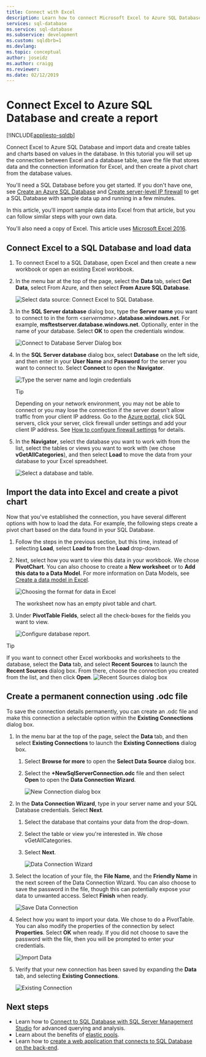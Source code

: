 ```yaml
---
title: Connect with Excel
description: Learn how to connect Microsoft Excel to Azure SQL Database. Import data into Excel for reporting and data exploration.
services: sql-database
ms.service: sql-database
ms.subservice: development
ms.custom: sqldbrb=1 
ms.devlang: 
ms.topic: conceptual
author: joseidz
ms.author: craigg
ms.reviewer: 
ms.date: 02/12/2019
---
```

# Connect Excel to Azure SQL Database and create a report
[!INCLUDE[appliesto-sqldb](../includes/appliesto-sqldb.md)]

Connect Excel to Azure SQL Database and import data and create tables and charts based on values in the database. In this tutorial you will set up the connection between Excel and a database table, save the file that stores data and the connection information for Excel, and then create a pivot chart from the database values.

You'll need a SQL Database before you get started. If you don't have one, see [Create an Azure SQL Database](single-database-create-quickstart.md) and [Create server-level IP firewall](firewall-create-server-level-portal-quickstart.md) to get a SQL Database with sample data up and running in a few minutes.

In this article, you'll import sample data into Excel from that article, but you can follow similar steps with your own data.

You'll also need a copy of Excel. This article uses [Microsoft Excel 2016](https://products.office.com/).

## Connect Excel to a SQL Database and load data

1. To connect Excel to a SQL Database, open Excel and then create a new workbook or open an existing Excel workbook.
2. In the menu bar at the top of the page, select the **Data** tab, select **Get Data**, select From Azure, and then select **From Azure SQL Database**.

   ![Select data source: Connect Excel to SQL Database.](./media/connect-excel/excel_data_source.png)

3. In the **SQL Server database** dialog box, type the **Server name** you want to connect to in the form <*servername*>**.database.windows.net**. For example, **msftestserver.database.windows.net**. Optionally, enter in the name of your database. Select **OK** to open the credentials window.

   ![Connect to Database Server Dialog box](./media/connect-excel/server-name.png)

4. In the **SQL Server database** dialog box, select **Database** on the left side, and then enter in your **User Name** and **Password** for the server you want to connect to. Select **Connect** to open the **Navigator**.

   ![Type the server name and login credentials](./media/connect-excel/connect-to-server.png)

   > [!TIP]
   > Depending on your network environment, you may not be able to connect or you may lose the connection if the server doesn't allow traffic from your client IP address. Go to the [Azure portal](https://portal.azure.com/), click SQL servers, click your server, click firewall under settings and add your client IP address. See [How to configure firewall settings](firewall-configure.md) for details.

5. In the **Navigator**, select the database you want to work with from the list, select the tables or views you want to work with (we chose **vGetAllCategories**), and then select **Load** to move the data from your database to your Excel spreadsheet.

    ![Select a database and table.](./media/connect-excel/select-database-and-table.png)

## Import the data into Excel and create a pivot chart

Now that you've established the connection, you have several different options with how to load the data. For example, the following steps create a pivot chart based on the data found in your SQL Database.

1. Follow the steps in the previous section, but this time, instead of selecting **Load**, select **Load to** from the **Load** drop-down.
2. Next, select how you want to view this data in your workbook. We chose **PivotChart**. You can also choose to create a **New worksheet** or to **Add this data to a Data Model**. For more information on Data Models, see [Create a data model in Excel](https://support.office.com/article/Create-a-Data-Model-in-Excel-87E7A54C-87DC-488E-9410-5C75DBCB0F7B).

    ![Choosing the format for data in Excel](./media/connect-excel/import-data.png)

    The worksheet now has an empty pivot table and chart.
3. Under **PivotTable Fields**, select all the check-boxes for the fields you want to view.

    ![Configure database report.](./media/connect-excel/power-pivot-results.png)

> [!TIP]
> If you want to connect other Excel workbooks and worksheets to the database, select the **Data** tab, and select **Recent Sources** to launch the **Recent Sources** dialog box. From there, choose the connection you created from the list, and then click **Open**.
> ![Recent Sources dialog box](./media/connect-excel/recent-connections.png)

## Create a permanent connection using .odc file

To save the connection details permanently, you can create an .odc file and make this connection a selectable option within the **Existing Connections** dialog box.

1. In the menu bar at the top of the page, select the **Data** tab, and then select **Existing Connections** to launch the **Existing Connections** dialog box.
   1. Select **Browse for more** to open the **Select Data Source** dialog box.
   2. Select the **+NewSqlServerConnection.odc** file and then select **Open** to open the **Data Connection Wizard**.

      ![New Connection dialog box](./media/connect-excel/new-connection.png)

2. In the **Data Connection Wizard**, type in your server name and your SQL Database credentials. Select **Next**.
   1. Select the database that contains your data from the drop-down.
   2. Select the table or view you're interested in. We chose vGetAllCategories.
   3. Select **Next**.

      ![Data Connection Wizard](./media/connect-excel/data-connection-wizard.png)

3. Select the location of your file, the **File Name**, and the **Friendly Name** in the next screen of the Data Connection Wizard. You can also choose to save the password in the file, though this can potentially expose  your data to unwanted access. Select **Finish** when ready.

    ![Save Data Connection](./media/connect-excel/save-data-connection.png)

4. Select how you want to import your data. We chose to do a PivotTable. You can also modify the properties of the connection by select **Properties**. Select **OK** when ready. If you did not choose to save the password with the file, then you will be prompted to enter your credentials.

    ![Import Data](./media/connect-excel/import-data2.png)

5. Verify that your new connection has been saved by expanding the **Data** tab, and selecting **Existing Connections**.

    ![Existing Connection](./media/connect-excel/existing-connection.png)

## Next steps

* Learn how to [Connect to SQL Database with SQL Server Management Studio](connect-query-ssms.md) for advanced querying and analysis.
* Learn about the benefits of [elastic pools](elastic-pool-overview.md).
* Learn how to [create a web application that connects to SQL Database on the back-end](../../app-service/app-service-web-tutorial-dotnet-sqldatabase.md).
